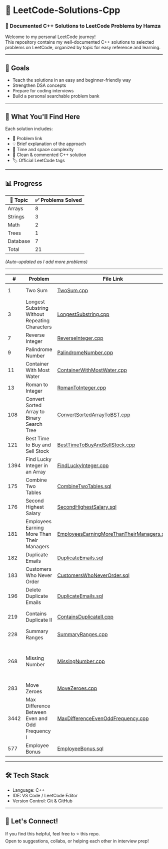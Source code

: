 # 📘 LeetCode-Solutions-Cpp

### 🚀 Documented C++ Solutions to LeetCode Problems by **Hamza**

Welcome to my personal LeetCode journey!  
This repository contains my well-documented C++ solutions to selected problems on LeetCode, organized by topic for easy reference and learning.

---

## 🎯 Goals

- Teach the solutions in an easy and beginner-friendly way
- Strengthen DSA concepts 
- Prepare for coding interviews  
- Build a personal searchable problem bank

---

## 🧠 What You'll Find Here

Each solution includes:
- 🔗 Problem link  
- 💡 Brief explanation of the approach  
- 🧮 Time and space complexity  
- 🧾 Clean & commented C++ solution  
- 🏷️ Official LeetCode tags


---
## 📊 Progress

| 📂 Topic       | ✅ Problems Solved |
|----------------|--------------------|
| Arrays         | 8                  |
| Strings        | 3                  |
| Math           | 2                  |
| Trees          | 1                  |
| Database       | 7                  |
| Total          | 21                 |

_(Auto-updated as I add more problems)_

  

---

| #    | Problem                                         | File Link                                                                                     | Difficulty | Tags                              |
|------|--------------------------------------------------|-----------------------------------------------------------------------------------------------|------------|-----------------------------------|
| 1    | Two Sum                                          | [TwoSum.cpp](Arrays/1.TwoSum.cpp)                                                             | Easy       | Array, Hash Table                 |
| 3    | Longest Substring Without Repeating Characters  | [LongestSubstring.cpp](Strings/3.LongestSubstringWithoutRepeatingCharacters.cpp)             | Medium     | Hash Table, String, Sliding Window |
| 7    | Reverse Integer                                  | [ReverseInteger.cpp](Math/7.ReverseInteger.cpp)                                               | Medium     | Math                              |
| 9    | Palindrome Number                                | [PalindromeNumber.cpp](Math/9.PalindromeNumber.cpp)                                           | Easy       | Math                              |
| 11   | Container With Most Water                        | [ContainerWithMostWater.cpp](Arrays/11.ContainerWithMostWater.cpp)                           | Medium     | Arrays, Two Pointers, Greedy      |
| 13   | Roman to Integer                                 | [RomanToInteger.cpp](Strings/13.RomanToInteger.cpp)                                           | Easy       | Hash Table, Math, String          |
| 108  | Convert Sorted Array to Binary Search Tree       | [ConvertSortedArrayToBST.cpp](Trees/108.ConvertSortedArrayToBST.cpp)                         | Easy       | Array, Divide and Conquer, Tree, BST, Binary Tree |
| 121  | Best Time to Buy and Sell Stock                  | [BestTimeToBuyAndSellStock.cpp](Arrays/121.BestTimeToBuyAndSellStock.cpp)                    | Easy       | Array, Dynamic Programming         |
| 1394 | Find Lucky Integer in an Array                   | [FindLuckyInteger.cpp](Arrays/1394.FindLuckyInteger.cpp)                                     | Easy       | Array, Hash Table, Counting       |
| 175  | Combine Two Tables                               | [CombineTwoTables.sql](Database/175.CombineTwoTables.sql)                                    | Easy       | Database                          |
| 176  | Second Highest Salary                            | [SecondHighestSalary.sql](Database/176.SecondHighestSalary.sql)                              | Easy       | Database                          |
| 181  | Employees Earning More Than Their Managers       | [EmployeesEarningMoreThanTheirManagers.sql](Database/181.EmployeesEarningMoreThanTheirManagers.sql) | Easy | Database                          |
| 182  | Duplicate Emails                                 | [DuplicateEmails.sql](Database/182.DuplicateEmails.sql)                                      | Easy       | Database                          |
| 183  | Customers Who Never Order                        | [CustomersWhoNeverOrder.sql](Database/183.CustomersWhoNeverOrder.sql)                        | Easy       | Database                          |
| 196  | Delete Duplicate Emails                          | [DuplicateEmails.sql](Database/196.DuplicateEmails.sql)                                      | Easy       | Database                          |
| 219  | Contains Duplicate II                            | [ContainsDuplicateII.cpp](Arrays/219.ContainsDuplicateII.cpp)                                | Easy       | Array, Hash Table, Sliding Window |
| 228  | Summary Ranges                                   | [SummaryRanges.cpp](Arrays/228.SummaryRanges.cpp)                                            | Easy       | Array                             |
| 268  | Missing Number                                   | [MissingNumber.cpp](Arrays/268.MissingNumber.cpp)                                            | Easy       | Array, Hash Table, Math, Binary Search, Bit Manipulation, Sorting |
| 283  | Move Zeroes                                      | [MoveZeroes.cpp](Arrays/283.MoveZeroes.cpp)                                                  | Easy       | Array, Two Pointers               |
| 3442 | Max Difference Between Even and Odd Frequency I  | [MaxDifferenceEvenOddFrequency.cpp](Strings/3442.MaxDifferenceEvenOddFrequency.cpp)          | Easy       | Hash Table, String, Counting      |
| 577  | Employee Bonus                                   | [EmployeeBonus.sql](Database/577.EmployeeBonus.sql)                                          | Easy       | Database                          |

---

## 🛠 Tech Stack

- Language: C++  
- IDE: VS Code / LeetCode Editor  
- Version Control: Git & GitHub  

---

## 🙌 Let's Connect!

If you find this helpful, feel free to ⭐ this repo.  
Open to suggestions, collabs, or helping each other in interview prep!

